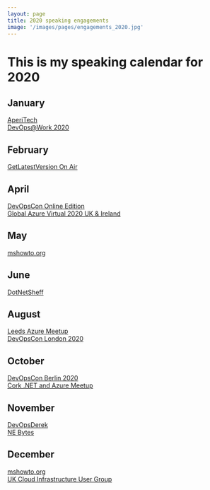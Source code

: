 ```yaml
---
layout: page
title: 2020 speaking engagements
image: '/images/pages/engagements_2020.jpg'
---
```


# This is my speaking calendar for 2020

January
---
[AperiTech](https://community.codemotion.com/domusdotnet/meetups/meetup-aperitech-roma-di-gennaio-di-domusdotnet)  
[DevOps@Work 2020](https://www.eventbrite.it/e/biglietti-devops-work-2020-81206162819)

February
---
[GetLatestVersion On Air](https://www.eventbrite.it/e/biglietti-getlatestversion-on-air-febbraio-2020-91018122655?ref=estw)

April
---
[DevOpsCon Online Edition](https://devopscon.io/london/devopscon-online-edition-london/?go=ok)  
[Global Azure Virtual 2020 UK & Ireland](https://azureglobalbootcamp2020.azurewebsites.net/#modal-speaker-13)

May
---
[mshowto.org](https://www.mshowto.org/github-azure-devops-cok-karisik-belki-de-degil-webcastine-davetlisiniz.html)

June
---
[DotNetSheff](https://www.meetup.com/dotnetsheff/events/270218933)  

August
---
[Leeds Azure Meetup](https://www.meetup.com/LeedsAzure/events/271747008/)  
[DevOpsCon London 2020](https://devopscon.io/business-company-culture/transforming-the-impossible-a-successful-lean-story/)  

October
---
[DevOpsCon Berlin 2020](https://devopscon.io/business-company-culture/transforming-the-impossible-a-successful-lean-story/)  
[Cork .NET and Azure Meetup](https://www.meetup.com/CorkDotNetAzure/events/273027035/)  

November
---
[DevOpsDerek](https://www.youtube.com/DevOpsDerek)  
[NE Bytes](https://ti.to/ne-bytes/november-2020-ne-bytes)

December
---
[mshowto.org](https://www.twitch.tv/mshowto)  
[UK Cloud Infrastructure User Group](https://www.meetup.com/UK-Cloud-Infrastructure-User-Group/events/273721742/)  